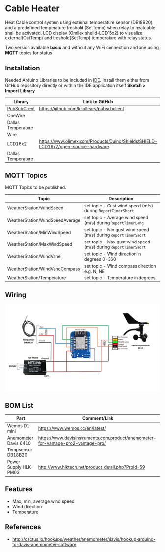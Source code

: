 # Cable Heater

Heat Cable control system using external temperature sensor (DB18B20) and a predefined temperature treshold (SetTemp) when relay to heatcable shall be activated. LCD display (Omilex sheild-LCD16x2) to visualize external(OutTemp) and treshold(SetTemp) temperature with relay status.    

Two version available **basic** and without any WiFi connection and one using **MQTT** topics for status 


## Installation
Needed Arduino Libraries to be included in [IDE](https://www.arduino.cc/en/Main/Software). Install them either from GitHub repository directly or within the IDE application itself **Sketch > Import Library** 

| Library                            | Link to GitHub                                      |  Basic  |  MQTT  | 
| ---------------------------------- | --------------------------------------------------- |---------|--------|
| [PubSubClient]( https://github.com/knolleary/pubsubclient )                       |  https://github.com/knolleary/pubsubclient          |         |   X    |     
| OneWire                            |                                                     |   X     |   X    |
| Dallas Temperature                 |                                                     |   X     |   X    |   
| Wire                               |                                                     |   X     |   X    |  
| LCD16x2                            | https://www.olimex.com/Products/Duino/Shields/SHIELD-LCD16x2/open-source-hardware |   X     |   X    |  
| Dallas Temperature                 |                                                     |         |        |  


## MQTT Topics
MQTT Topics to be published. 

| Topic                              | Description                                         |
| ---------------------------------- | --------------------------------------------------- |
| WeatherStation/WindSpeed           |  set topic - Gust wind speed (m/s) during `ReportTimerShort`      |
| WeatherStation/WindSpeedAverage    |  set topic - Average wind speed (m/s) during `ReportTimerLong`   |
| WeatherStation/MinWindSpeed        |  set topic - Min gust wind speed (m/s) during `ReportTimerShort`  |
| WeatherStation/MaxWindSpeed        |  set topic - Max gust wind speed (m/s) during `ReportTimerShort`  |
| WeatherStation/WindVane            |  set topic - Wind direction in degrees 0-360                   |
| WeatherStation/WindVaneCompass     |  set topic - Wind compass direction e.g. N, NE                 |
| WeatherStation/Temperature         |  set topic - Temperature in degrees                             |

## Wiring
<img src="https://github.com/MagnusPer/WeatherStation/blob/master/images/WeatherStation.jpg" width="800">



## BOM List
| Part                               | Comment/Link                                        |
| ---------------------------------- | --------------------------------------------------- |
|  Wemos D1 mini                     | https://www.wemos.cc/en/latest/                     |   
|  Anemometer Davis 6410             | https://www.davisinstruments.com/product/anemometer-for-vantage-pro2-vantage-pro/ |
|  Tempsensor DB18B20                |                                                     |  
|  Power Supply HLK-PM03             | http://www.hlktech.net/product_detail.php?ProId=59  |  


## Features
 - Max, min, average wind speed
 - Wind direction
 - Temperature 
 
## References
- http://cactus.io/hookups/weather/anemometer/davis/hookup-arduino-to-davis-anemometer-software 
